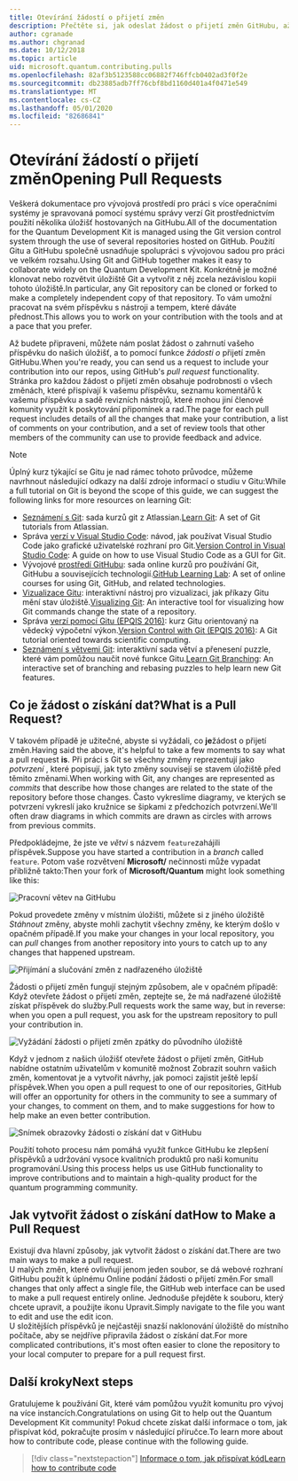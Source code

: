 ```yaml
---
title: Otevírání žádostí o přijetí změn
description: Přečtěte si, jak odeslat žádost o přijetí změn GitHubu, až budete připraveni přispívat k kódu nebo dokumentaci k Microsoft Quantum Development Kit.
author: cgranade
ms.author: chgranad
ms.date: 10/12/2018
ms.topic: article
uid: microsoft.quantum.contributing.pulls
ms.openlocfilehash: 82af3b5123588cc06882f746ffcb0402ad3f0f2e
ms.sourcegitcommit: db23885adb7ff76cbf8bd1160d401a4f0471e549
ms.translationtype: MT
ms.contentlocale: cs-CZ
ms.lasthandoff: 05/01/2020
ms.locfileid: "82686841"
---
```

# <a name="opening-pull-requests"></a><span data-ttu-id="88c29-103">Otevírání žádostí o přijetí změn</span><span class="sxs-lookup"><span data-stu-id="88c29-103">Opening Pull Requests</span></span> #

<span data-ttu-id="88c29-104">Veškerá dokumentace pro vývojová prostředí pro práci s více operačními systémy je spravovaná pomocí systému správy verzí Git prostřednictvím použití několika úložišť hostovaných na GitHubu.</span><span class="sxs-lookup"><span data-stu-id="88c29-104">All of the documentation for the Quantum Development Kit is managed using the Git version control system through the use of several repositories hosted on GitHub.</span></span>
<span data-ttu-id="88c29-105">Použití Gitu a GitHubu společně usnadňuje spolupráci s vývojovou sadou pro práci ve velkém rozsahu.</span><span class="sxs-lookup"><span data-stu-id="88c29-105">Using Git and GitHub together makes it easy to collaborate widely on the Quantum Development Kit.</span></span>
<span data-ttu-id="88c29-106">Konkrétně je možné klonovat nebo rozvětvit úložiště Git a vytvořit z něj zcela nezávislou kopii tohoto úložiště.</span><span class="sxs-lookup"><span data-stu-id="88c29-106">In particular, any Git repository can be cloned or forked to make a completely independent copy of that repository.</span></span>
<span data-ttu-id="88c29-107">To vám umožní pracovat na svém příspěvku s nástroji a tempem, které dáváte přednost.</span><span class="sxs-lookup"><span data-stu-id="88c29-107">This allows you to work on your contribution with the tools and at a pace that you prefer.</span></span>

<span data-ttu-id="88c29-108">Až budete připraveni, můžete nám poslat žádost o zahrnutí vašeho příspěvku do našich úložišť, a to pomocí funkce _žádosti o_ přijetí změn GitHubu.</span><span class="sxs-lookup"><span data-stu-id="88c29-108">When you're ready, you can send us a request to include your contribution into our repos, using GitHub's _pull request_ functionality.</span></span>
<span data-ttu-id="88c29-109">Stránka pro každou žádost o přijetí změn obsahuje podrobnosti o všech změnách, které přispívají k vašemu příspěvku, seznamu komentářů k vašemu příspěvku a sadě revizních nástrojů, které mohou jiní členové komunity využít k poskytování připomínek a rad.</span><span class="sxs-lookup"><span data-stu-id="88c29-109">The page for each pull request includes details of all the changes that make your contribution, a list of comments on your contribution, and a set of review tools that other members of the community can use to provide feedback and advice.</span></span>

> [!NOTE]
> <span data-ttu-id="88c29-110">Úplný kurz týkající se Gitu je nad rámec tohoto průvodce, můžeme navrhnout následující odkazy na další zdroje informací o studiu v Gitu:</span><span class="sxs-lookup"><span data-stu-id="88c29-110">While a full tutorial on Git is beyond the scope of this guide, we can suggest the following links for more resources on learning Git:</span></span>
>
> - <span data-ttu-id="88c29-111">[Seznámení s Git](https://www.atlassian.com/git): sada kurzů git z Atlassian.</span><span class="sxs-lookup"><span data-stu-id="88c29-111">[Learn Git](https://www.atlassian.com/git): A set of Git tutorials from Atlassian.</span></span>
> - <span data-ttu-id="88c29-112">Správa [verzí v Visual Studio Code](https://code.visualstudio.com/docs/editor/versioncontrol): návod, jak používat Visual Studio Code jako grafické uživatelské rozhraní pro Git.</span><span class="sxs-lookup"><span data-stu-id="88c29-112">[Version Control in Visual Studio Code](https://code.visualstudio.com/docs/editor/versioncontrol): A guide on how to use Visual Studio Code as a GUI for Git.</span></span>
> - <span data-ttu-id="88c29-113">Vývojové [prostředí GitHubu](https://lab.github.com/): sada online kurzů pro používání Git, GitHubu a souvisejících technologií.</span><span class="sxs-lookup"><span data-stu-id="88c29-113">[GitHub Learning Lab](https://lab.github.com/): A set of online courses for using Git, GitHub, and related technologies.</span></span>
> - <span data-ttu-id="88c29-114">[Vizualizace Gitu](https://git-school.github.io/visualizing-git/): interaktivní nástroj pro vizualizaci, jak příkazy Gitu mění stav úložiště.</span><span class="sxs-lookup"><span data-stu-id="88c29-114">[Visualizing Git](https://git-school.github.io/visualizing-git/): An interactive tool for visualizing how Git commands change the state of a repository.</span></span>
> - <span data-ttu-id="88c29-115">Správa [verzí pomocí Gitu (EPQIS 2016)](https://nbviewer.jupyter.org/github/QuinnPhys/PythonWorkshop-science/blob/master/lecture-1-scicomp-tools-part1.ipynb#Version-Control-with-Git-(50-Minutes)): kurz Gitu orientovaný na vědecký výpočetní výkon.</span><span class="sxs-lookup"><span data-stu-id="88c29-115">[Version Control with Git (EPQIS 2016)](https://nbviewer.jupyter.org/github/QuinnPhys/PythonWorkshop-science/blob/master/lecture-1-scicomp-tools-part1.ipynb#Version-Control-with-Git-(50-Minutes)): A Git tutorial oriented towards scientific computing.</span></span>
> - <span data-ttu-id="88c29-116">[Seznámení s větvemi Git](https://learngitbranching.js.org/): interaktivní sada větví a přenesení puzzle, které vám pomůžou naučit nové funkce Gitu.</span><span class="sxs-lookup"><span data-stu-id="88c29-116">[Learn Git Branching](https://learngitbranching.js.org/): An interactive set of branching and rebasing puzzles to help learn new Git features.</span></span>

## <a name="what-is-a-pull-request"></a><span data-ttu-id="88c29-117">Co je žádost o získání dat?</span><span class="sxs-lookup"><span data-stu-id="88c29-117">What is a Pull Request?</span></span> ##

<span data-ttu-id="88c29-118">V takovém případě je užitečné, abyste si vyžádali, co **je**žádost o přijetí změn.</span><span class="sxs-lookup"><span data-stu-id="88c29-118">Having said the above, it's helpful to take a few moments to say what a pull request **is**.</span></span>
<span data-ttu-id="88c29-119">Při práci s Git se všechny změny reprezentují jako _potvrzení_ , které popisují, jak tyto změny souvisejí se stavem úložiště před těmito změnami.</span><span class="sxs-lookup"><span data-stu-id="88c29-119">When working with Git, any changes are represented as _commits_ that describe how those changes are related to the state of the repository before those changes.</span></span>
<span data-ttu-id="88c29-120">Často vykreslíme diagramy, ve kterých se potvrzení vykreslí jako kružnice se šipkami z předchozích potvrzení.</span><span class="sxs-lookup"><span data-stu-id="88c29-120">We'll often draw diagrams in which commits are drawn as circles with arrows from previous commits.</span></span>

<span data-ttu-id="88c29-121">Předpokládejme, že jste ve _větvi_ s názvem `feature`zahájili příspěvek.</span><span class="sxs-lookup"><span data-stu-id="88c29-121">Suppose you have started a contribution in a _branch_ called `feature`.</span></span>
<span data-ttu-id="88c29-122">Potom vaše rozvětvení **Microsoft/** nečinnosti může vypadat přibližně takto:</span><span class="sxs-lookup"><span data-stu-id="88c29-122">Then your fork of **Microsoft/Quantum** might look something like this:</span></span>

![Pracovní větev na GitHubu](~/media/git-workflow-step0.png)

<span data-ttu-id="88c29-124">Pokud provedete změny v místním úložišti, můžete si z jiného úložiště _Stáhnout_ změny, abyste mohli zachytit všechny změny, ke kterým došlo v opačném případě.</span><span class="sxs-lookup"><span data-stu-id="88c29-124">If you make your changes in your local repository, you can _pull_ changes from another repository into yours to catch up to any changes that happened upstream.</span></span>

![Přijímání a slučování změn z nadřazeného úložiště](~/media/git-workflow-step1.png)

<span data-ttu-id="88c29-126">Žádosti o přijetí změn fungují stejným způsobem, ale v opačném případě: Když otevřete žádost o přijetí změn, zeptejte se, že má nadřazené úložiště získat příspěvek do služby.</span><span class="sxs-lookup"><span data-stu-id="88c29-126">Pull requests work the same way, but in reverse: when you open a pull request, you ask for the upstream repository to pull your contribution in.</span></span>

![Vyžádání žádosti o přijetí změn zpátky do původního úložiště](~/media/git-workflow-step2.png)

<span data-ttu-id="88c29-128">Když v jednom z našich úložišť otevřete žádost o přijetí změn, GitHub nabídne ostatním uživatelům v komunitě možnost Zobrazit souhrn vašich změn, komentovat je a vytvořit návrhy, jak pomoci zajistit ještě lepší příspěvek.</span><span class="sxs-lookup"><span data-stu-id="88c29-128">When you open a pull request to one of our repositories, GitHub will offer an opportunity for others in the community to see a summary of your changes, to comment on them, and to make suggestions for how to help make an even better contribution.</span></span>

![Snímek obrazovky žádosti o získání dat v GitHubu](~/media/pull-request-header.png)

<span data-ttu-id="88c29-130">Použití tohoto procesu nám pomáhá využít funkce GitHubu ke zlepšení příspěvků a udržování vysoce kvalitních produktů pro naši komunitu programování.</span><span class="sxs-lookup"><span data-stu-id="88c29-130">Using this process helps us use GitHub functionality to improve contributions and to maintain a high-quality product for the quantum programming community.</span></span>

## <a name="how-to-make-a-pull-request"></a><span data-ttu-id="88c29-131">Jak vytvořit žádost o získání dat</span><span class="sxs-lookup"><span data-stu-id="88c29-131">How to Make a Pull Request</span></span> ##

<span data-ttu-id="88c29-132">Existují dva hlavní způsoby, jak vytvořit žádost o získání dat.</span><span class="sxs-lookup"><span data-stu-id="88c29-132">There are two main ways to make a pull request.</span></span>  
<span data-ttu-id="88c29-133">U malých změn, které ovlivňují jenom jeden soubor, se dá webové rozhraní GitHubu použít k úplnému Online podání žádosti o přijetí změn.</span><span class="sxs-lookup"><span data-stu-id="88c29-133">For small changes that only affect a single file, the GitHub web interface can be used to make a pull request entirely online.</span></span> <span data-ttu-id="88c29-134">Jednoduše přejděte k souboru, který chcete upravit, a použijte ikonu Upravit.</span><span class="sxs-lookup"><span data-stu-id="88c29-134">Simply navigate to the file you want to edit and use the edit icon.</span></span>  
<span data-ttu-id="88c29-135">U složitějších příspěvků je nejčastěji snazší naklonování úložiště do místního počítače, aby se nejdříve připravila žádost o získání dat.</span><span class="sxs-lookup"><span data-stu-id="88c29-135">For more complicated contributions, it's most often easier to clone the repository to your local computer to prepare for a pull request first.</span></span>

<!--
### Using the Web Interface ###

**TODO**

### Command-Line and GitHub Flow ###

Most of the time, it's easier to prepare a pull request on your own computer; that makes it easier to work incrementally, and to test your changes.
If you haven't already done so, the first step is to _fork_ the repository that you'd like to contribute to.
Forking makes a complete clone of the original repository, but under your GitHub account instead of under [Microsoft](http://github.com/Microsoft/) or [MicrosoftDocs](http://github.com/MicrosoftDocs/).
This way, you can edit your personal fork to your heart's content before making a pull request for your work.

**TODO: pick up here**

## Code Review and Etiquette ##

**TODO: PR ettiquette, reviews, etc.**

-->

## <a name="next-steps"></a><span data-ttu-id="88c29-136">Další kroky</span><span class="sxs-lookup"><span data-stu-id="88c29-136">Next steps</span></span> ##

<span data-ttu-id="88c29-137">Gratulujeme k používání Git, které vám pomůžou využít komunitu pro vývoj na více instancích.</span><span class="sxs-lookup"><span data-stu-id="88c29-137">Congratulations on using Git to help out the Quantum Development Kit community!</span></span>
<span data-ttu-id="88c29-138">Pokud chcete získat další informace o tom, jak přispívat kód, pokračujte prosím v následující příručce.</span><span class="sxs-lookup"><span data-stu-id="88c29-138">To learn more about how to contribute code, please continue with the following guide.</span></span>

> [!div class="nextstepaction"]
> [<span data-ttu-id="88c29-139">Informace o tom, jak přispívat kód</span><span class="sxs-lookup"><span data-stu-id="88c29-139">Learn how to contribute code</span></span>](xref:microsoft.quantum.contributing.code)
